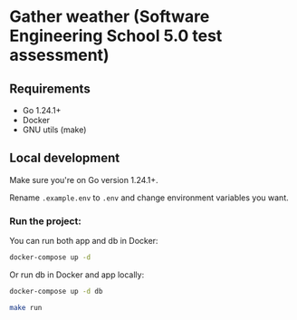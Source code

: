 # Gather weather (Software Engineering School 5.0 test assessment)

## Requirements

- Go 1.24.1+
- Docker
- GNU utils (make)

## Local development

Make sure you're on Go version 1.24.1+.

Rename `.example.env` to `.env` and change environment variables you want.

### Run the project:

You can run both app and db in Docker:

```bash
docker-compose up -d
```

Or run db in Docker and app locally:

```bash
docker-compose up -d db
```

```bash
make run
```

